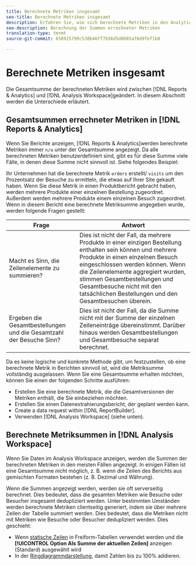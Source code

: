 ```yaml
---
title: Berechnete Metriken insgesamt
seo-title: Berechnete Metriken insgesamt
description: Erfahren Sie, wie sich berechnete Metriken in den Analytics-Tools unterscheiden.
seo-description: Berechnung der Summen errechneter Metriken
translation-type: tm+mt
source-git-commit: 658925799c530b46ff7b56d5d0685af6d9fef1b8

---
```



# Berechnete Metriken insgesamt

Die Gesamtsumme der berechneten Metriken wird zwischen [!DNL Reports & Analytics] und [!DNL Analysis Workspace]geändert. In diesem Abschnitt werden die Unterschiede erläutert.

## Gesamtsummen errechneter Metriken in [!DNL Reports & Analytics]

Wenn Sie Berichte anzeigen, [!DNL Reports & Analytics]werden berechnete Metriken immer `n/a` unter der Gesamtsumme angezeigt. Da alle berechneten Metriken benutzerdefiniert sind, gibt es für diese Summe viele Fälle, in denen diese Summe nicht sinnvoll ist. Siehe folgendes Beispiel:

Ihr Unternehmen hat die berechnete Metrik `orders` erstellt/ `visits` um den Prozentsatz der Besuche zu ermitteln, die etwas auf Ihrer Site gekauft haben. Wenn Sie diese Metrik in einen Produktbericht gebracht haben, werden mehrere Produkte einer einzelnen Bestellung zugeordnet. Außerdem werden mehrere Produkte einem einzelnen Besuch zugeordnet. Wenn in diesem Bericht eine berechnete Metriksumme angegeben wurde, werden folgende Fragen gestellt:

| Frage | Antwort |
|---|---|
| Macht es Sinn, die Zeilenelemente zu summieren? | Dies ist nicht der Fall, da mehrere Produkte in einer einzigen Bestellung enthalten sein können und mehrere Produkte in einen einzelnen Besuch eingeschlossen werden können. Wenn die Zeilenelemente aggregiert wurden, stimmen Gesamtbestellungen und Gesamtbesuche nicht mit den tatsächlichen Bestellungen und den Gesamtbesuchen überein. |
| Ergeben die Gesamtbestellungen und die Gesamtzahl der Besuche Sinn? | Dies ist nicht der Fall, da die Summe nicht mit der Summe der einzelnen Zeileneinträge übereinstimmt. Darüber hinaus werden Gesamtbestellungen und Gesamtbesuche separat berechnet. |

Da es keine logische und konkrete Methode gibt, um festzustellen, ob eine berechnete Metrik in Berichten sinnvoll ist, wird die Metriksumme vollständig ausgelassen. Wenn Sie eine Gesamtsumme erhalten möchten, können Sie einen der folgenden Schritte ausführen:

* Erstellen Sie eine berechnete Metrik, die die Gesamtversionen der Metriken enthält, die Sie einbeziehen möchten.
* Erstellen Sie einen Datenextrahierungsbericht, der geplant werden kann.
* Create a data request within [!DNL ReportBuilder].
* Verwenden [!DNL Analysis Workspace] (siehe unten).

## Berechnete Metriksummen in [!DNL Analysis Workspace]

Wenn Sie Daten im Analysis Workspace anzeigen, werden die Summen der berechneten Metriken in den meisten Fällen angezeigt. In einigen Fällen ist eine Gesamtsumme nicht möglich, z. B. wenn die Zeilen des Berichts aus gemischten Formaten bestehen (z. B. Dezimal und Währung).

Wenn die Summen angezeigt werden, werden sie oft serverseitig berechnet. Dies bedeutet, dass die gesamten Metriken wie Besuche oder Besucher insgesamt dedupliziert werden. Unter bestimmten Umständen werden berechnete Metriken clientseitig generiert, indem sie über mehrere Zeilen der Tabelle summiert werden. Dies bedeutet, dass die Metriken nicht mit Metriken wie Besuche oder Besucher dedupliziert werden. Dies geschieht:

* Wenn [statische Zeilen](/help/analyze/analysis-workspace/build-workspace-project/column-row-settings/manual-vs-dynamic-rows.md) in Freiform-Tabellen verwendet werden und die **[!UICONTROL Option Als Summe der aktuellen Zeilen]** anzeigen (Standard) ausgewählt wird
* In der [Ringdiagrammdarstellung](/help/analyze/analysis-workspace/visualizations/donut.md), damit Zahlen bis zu 100% addieren.
